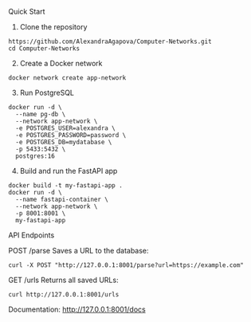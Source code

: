 Quick Start

1. Clone the repository

```
https://github.com/AlexandraAgapova/Computer-Networks.git
cd Computer-Networks
```
2. Create a Docker network
```
docker network create app-network
```
3. Run PostgreSQL
```
docker run -d \
  --name pg-db \
  --network app-network \
  -e POSTGRES_USER=alexandra \
  -e POSTGRES_PASSWORD=password \
  -e POSTGRES_DB=mydatabase \
  -p 5433:5432 \
  postgres:16
```
4. Build and run the FastAPI app
```
docker build -t my-fastapi-app .
docker run -d \
  --name fastapi-container \
  --network app-network \
  -p 8001:8001 \
  my-fastapi-app
```


API Endpoints

POST /parse
Saves a URL to the database:
```
curl -X POST "http://127.0.0.1:8001/parse?url=https://example.com"
```

GET /urls
Returns all saved URLs:
```
curl http://127.0.0.1:8001/urls
```

Documentation: http://127.0.0.1:8001/docs
